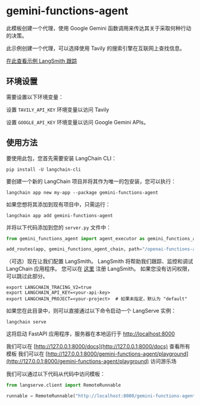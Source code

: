 # gemini-functions-agent

此模板创建一个代理，使用 Google Gemini 函数调用来传达其关于采取何种行动的决策。

此示例创建一个代理，可以选择使用 Tavily 的搜索引擎在互联网上查找信息。

[在此查看示例 LangSmith 跟踪](https://smith.langchain.com/public/0ebf1bd6-b048-4019-b4de-25efe8d3d18c/r)

## 环境设置

需要设置以下环境变量：

设置 `TAVILY_API_KEY` 环境变量以访问 Tavily

设置 `GOOGLE_API_KEY` 环境变量以访问 Google Gemini APIs。

## 使用方法

要使用此包，您首先需要安装 LangChain CLI：

```shell
pip install -U langchain-cli
```

要创建一个新的 LangChain 项目并将其作为唯一的包安装，您可以执行：

```shell
langchain app new my-app --package gemini-functions-agent
```

如果您想将其添加到现有项目中，只需运行：

```shell
langchain app add gemini-functions-agent
```

并将以下代码添加到您的 `server.py` 文件中：
```python
from gemini_functions_agent import agent_executor as gemini_functions_agent_chain

add_routes(app, gemini_functions_agent_chain, path="/openai-functions-agent")
```

（可选）现在让我们配置 LangSmith。 
LangSmith 将帮助我们跟踪、监控和调试 LangChain 应用程序。 
您可以在 [这里](https://smith.langchain.com/) 注册 LangSmith。 
如果您没有访问权限，可以跳过此部分。

```shell
export LANGCHAIN_TRACING_V2=true
export LANGCHAIN_API_KEY=<your-api-key>
export LANGCHAIN_PROJECT=<your-project>  # 如果未指定，默认为 "default"
```

如果您在此目录中，则可以直接通过以下命令启动一个 LangServe 实例：

```shell
langchain serve
```

这将启动 FastAPI 应用程序，服务器在本地运行于 
[http://localhost:8000](http://localhost:8000)

我们可以在 [http://127.0.0.1:8000/docs](http://127.0.0.1:8000/docs) 查看所有模板
我们可以在 [http://127.0.0.1:8000/gemini-functions-agent/playground](http://127.0.0.1:8000/gemini-functions-agent/playground) 访问游乐场  

我们可以通过以下代码从代码中访问模板：

```python
from langserve.client import RemoteRunnable

runnable = RemoteRunnable("http://localhost:8000/gemini-functions-agent")
```